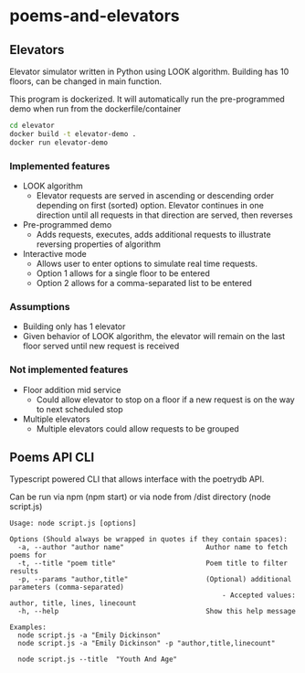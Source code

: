 # poems-and-elevators

## Elevators
Elevator simulator written in Python using LOOK algorithm. Building has 10 floors, can be changed in main function.

This program is dockerized. It will automatically run the pre-programmed demo when run from the dockerfile/container

```bash
cd elevator
docker build -t elevator-demo .
docker run elevator-demo
```

### Implemented features
* LOOK algorithm
  - Elevator requests are served in ascending or descending order depending on first (sorted) option. Elevator continues in one direction until all requests in that direction are served, then reverses
* Pre-programmed demo
  - Adds requests, executes, adds additional requests to illustrate reversing properties of algorithm
* Interactive mode
  - Allows user to enter options to simulate real time requests.
  - Option 1 allows for a single floor to be entered
  - Option 2 allows for a comma-separated list to be entered

### Assumptions
* Building only has 1 elevator
* Given behavior of LOOK algorithm, the elevator will remain on the last floor served until new request is received

### Not implemented features
* Floor addition mid service
  - Could allow elevator to stop on a floor if a new request is on the way to next scheduled stop
* Multiple elevators
  - Multiple elevators could allow requests to be grouped


## Poems API CLI
Typescript powered CLI that allows interface with the poetrydb API.

Can be run via npm (npm start) or via node from /dist directory (node script.js)

```node
Usage: node script.js [options]

Options (Should always be wrapped in quotes if they contain spaces):
  -a, --author "author name"                    Author name to fetch poems for
  -t, --title "poem title"                      Poem title to filter results
  -p, --params "author,title"                   (Optional) additional parameters (comma-separated)
                                                    - Accepted values: author, title, lines, linecount
  -h, --help                                    Show this help message

Examples:
  node script.js -a "Emily Dickinson"
  node script.js -a "Emily Dickinson" -p "author,title,linecount"

  node script.js --title  "Youth And Age"
```